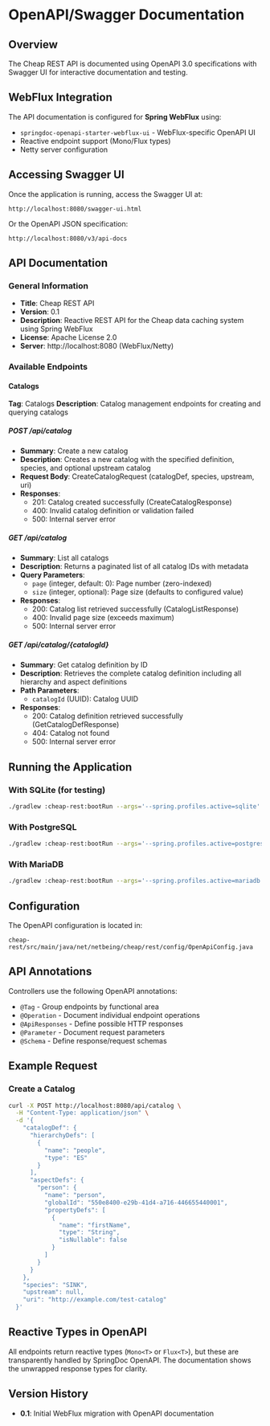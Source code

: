 # OpenAPI/Swagger Documentation

## Overview

The Cheap REST API is documented using OpenAPI 3.0 specifications with Swagger UI for interactive documentation and testing.

## WebFlux Integration

The API documentation is configured for **Spring WebFlux** using:
- `springdoc-openapi-starter-webflux-ui` - WebFlux-specific OpenAPI UI
- Reactive endpoint support (Mono/Flux types)
- Netty server configuration

## Accessing Swagger UI

Once the application is running, access the Swagger UI at:

```
http://localhost:8080/swagger-ui.html
```

Or the OpenAPI JSON specification:

```
http://localhost:8080/v3/api-docs
```

## API Documentation

### General Information

- **Title**: Cheap REST API
- **Version**: 0.1
- **Description**: Reactive REST API for the Cheap data caching system using Spring WebFlux
- **License**: Apache License 2.0
- **Server**: http://localhost:8080 (WebFlux/Netty)

### Available Endpoints

#### Catalogs

**Tag**: Catalogs
**Description**: Catalog management endpoints for creating and querying catalogs

##### POST /api/catalog
- **Summary**: Create a new catalog
- **Description**: Creates a new catalog with the specified definition, species, and optional upstream catalog
- **Request Body**: CreateCatalogRequest (catalogDef, species, upstream, uri)
- **Responses**:
  - 201: Catalog created successfully (CreateCatalogResponse)
  - 400: Invalid catalog definition or validation failed
  - 500: Internal server error

##### GET /api/catalog
- **Summary**: List all catalogs
- **Description**: Returns a paginated list of all catalog IDs with metadata
- **Query Parameters**:
  - `page` (integer, default: 0): Page number (zero-indexed)
  - `size` (integer, optional): Page size (defaults to configured value)
- **Responses**:
  - 200: Catalog list retrieved successfully (CatalogListResponse)
  - 400: Invalid page size (exceeds maximum)
  - 500: Internal server error

##### GET /api/catalog/{catalogId}
- **Summary**: Get catalog definition by ID
- **Description**: Retrieves the complete catalog definition including all hierarchy and aspect definitions
- **Path Parameters**:
  - `catalogId` (UUID): Catalog UUID
- **Responses**:
  - 200: Catalog definition retrieved successfully (GetCatalogDefResponse)
  - 404: Catalog not found
  - 500: Internal server error

## Running the Application

### With SQLite (for testing)

```bash
./gradlew :cheap-rest:bootRun --args='--spring.profiles.active=sqlite'
```

### With PostgreSQL

```bash
./gradlew :cheap-rest:bootRun --args='--spring.profiles.active=postgres'
```

### With MariaDB

```bash
./gradlew :cheap-rest:bootRun --args='--spring.profiles.active=mariadb'
```

## Configuration

The OpenAPI configuration is located in:
```
cheap-rest/src/main/java/net/netbeing/cheap/rest/config/OpenApiConfig.java
```

## API Annotations

Controllers use the following OpenAPI annotations:
- `@Tag` - Group endpoints by functional area
- `@Operation` - Document individual endpoint operations
- `@ApiResponses` - Define possible HTTP responses
- `@Parameter` - Document request parameters
- `@Schema` - Define response/request schemas

## Example Request

### Create a Catalog

```bash
curl -X POST http://localhost:8080/api/catalog \
  -H "Content-Type: application/json" \
  -d '{
    "catalogDef": {
      "hierarchyDefs": [
        {
          "name": "people",
          "type": "ES"
        }
      ],
      "aspectDefs": {
        "person": {
          "name": "person",
          "globalId": "550e8400-e29b-41d4-a716-446655440001",
          "propertyDefs": [
            {
              "name": "firstName",
              "type": "String",
              "isNullable": false
            }
          ]
        }
      }
    },
    "species": "SINK",
    "upstream": null,
    "uri": "http://example.com/test-catalog"
  }'
```

## Reactive Types in OpenAPI

All endpoints return reactive types (`Mono<T>` or `Flux<T>`), but these are transparently handled by SpringDoc OpenAPI. The documentation shows the unwrapped response types for clarity.

## Version History

- **0.1**: Initial WebFlux migration with OpenAPI documentation
